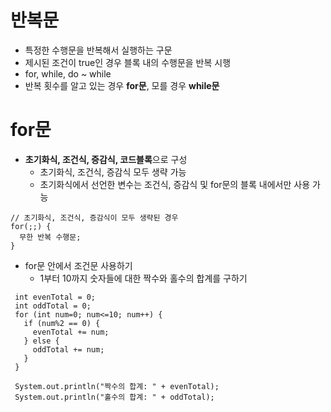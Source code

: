 # 반복문
- 특정한 수행문을 반복해서 실행하는 구문
- 제시된 조건이 true인 경우 블록 내의 수행문을 반복 시행
- for, while, do ~ while 
- 반복 횟수를 알고 있는 경우 **for문**, 모를 경우 **while문**

# for문
- **초기화식, 조건식, 증감식, 코드블록**으로 구성
  - 초기화식, 조건식, 증감식 모두 생략 가능
  - 초기화식에서 선언한 변수는 조건식, 증감식 및 for문의 블록 내에서만 사용 가능
```
// 초기화식, 조건식, 증감식이 모두 생략된 경우
for(;;) {
  무한 반복 수행문;
}
```

- for문 안에서 조건문 사용하기
  - 1부터 10까지 숫자들에 대한 짝수와 홀수의 합계를 구하기
```
 int evenTotal = 0;
 int oddTotal = 0;
 for (int num=0; num<=10; num++) {
   if (num%2 == 0) {
     evenTotal += num;
   } else {
     oddTotal += num;
   }
 }
 
 System.out.println("짝수의 합계: " + evenTotal);
 System.out.println("홀수의 합계: " + oddTotal);
```
